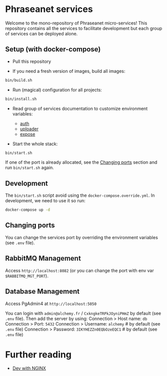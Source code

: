 # Phraseanet services

Welcome to the mono-repository of Phraseanet micro-services!
This repository contains all the services to facilitate development but each group of services can be deployed alone.

## Setup (with docker-compose)

* Pull this repository

* If you need a fresh version of images, build all images:
```bash
bin/build.sh
```

* Run (magical) configuration for all projects:
```bash
bin/install.sh
```

* Read group of services documentation to customize environment variables:
    * [auth](./auth/README.md)
    * [uploader](./uploader/README.md)
    * [expose](./expose/README.md)

* Start the whole stack:
```bash
bin/start.sh
```

If one of the port is already allocated, see the [Changing ports](#changing-ports) section and run `bin/start.sh` again.

## Development

The `bin/start.sh` script avoid using the `docker-compose.override.yml`.
In development, we need to use it so run:
```bash
docker-compose up -d
```

## Changing ports

You can change the services port by overriding the environment variables (see `.env` file).

## RabbitMQ Management

Access `http://localhost:8082` (or you can change the port with env var `$RABBITMQ_MGT_PORT`).

## Database Management

Access PgAdmin4 at `http://localhost:5050`

You can login with `admin@alchemy.fr` / `CxkngkeTRPkJOyniPHmZ` by default (see `.env` file).
Then add the server by using:
Connection > Host name: `db`
Connection > Port: `5432`
Connection > Username: `alchemy` # by default (see `.env` file)
Connection > Password: `3IKYHEZZn0EQbOzeEQC1` # by default (see `.env` file)

# Further reading

- [Dev with NGINX](./doc/dev-with-nginx.md)
